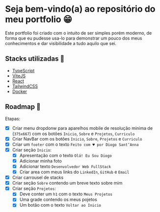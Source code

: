 # Seja bem-vindo(a) ao repositório do meu portfolio :grin:

Este portfolio foi criado com o intuito de ser simples porém moderno, de forma que eu pudesse usa-lo para demonstrar um pouco dos meus conhecimentos e dar visibilidade a tudo aquilo que sei.


## Stacks utilizadas :wrench:

- [TypeScript](https://www.typescriptlang.org/pt/)
- [ViteJS](https://vitejs.dev/)
- [React](https://pt-br.reactjs.org/)
- [TailwindCSS](https://tailwindcss.com/)
- [Docker](https://www.docker.com/)


## Roadmap :memo:
Etapas:

- [x] Criar menu dropdonw para aparelhos mobile de resolução minima de (`375x667`) com os botões `Inicio`, `Sobre` e `Projetos`, `Curriculo`
- [x] Criar NavBar com os botões `Inicio`, `Sobre`, `Projetos` e `Curriculo`
- [x] Criar um `footer` com o texto `Feito com ♥ por Diogo Sant’Anna`
- [x] Criar seção `Inicio`:
    - [x] Apresentação com o texto `Olá! Eu Sou Diogo`
    - [x] Adicionar minha foto
    - [x] Adicionar texto `Desenvolvedor Web FullStack`
    - [x] Criar area com meus links do `LinkedIn`, `GitHub` e `Email`
- [x] Criar carrousel de stacks
- [x] Criar seção `Sobre` contendo um breve texto sobre mim
- [x] Criar seção `Projetos`:
    - [x] Deve conter um `h1` com o texto `Meus Projetos`
    - [x] Uma grade contendo os meus pojetos
    - [x] Um botão com o texto `Voltar ao Inicio`
